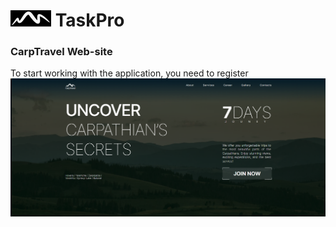 # ![logo](./assets/Logo.jpg) TaskPro

### CarpTravel Web-site

To start working with the application, you need to register
![HomePage](./assets/HomePage.png)
